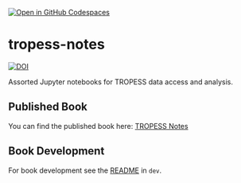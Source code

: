 [![Open in GitHub Codespaces](https://github.com/codespaces/badge.svg)](https://codespaces.new/swiftsoftwaregroup/tropess-notes-python)

# tropess-notes

[![DOI](https://zenodo.org/badge/650417988.svg)](https://zenodo.org/badge/latestdoi/650417988)

Assorted Jupyter notebooks for TROPESS data access and analysis. 

## Published Book

You can find the published book here: [TROPESS Notes](https://swiftsoftwaregroup.github.io/tropess-notes/)

## Book Development

For book development see the [README](dev/README.md) in `dev`.
